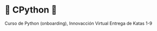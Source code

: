# :sparkling_heart: CPython :sparkling_heart:
Curso de Python (onboarding), Innovacción Virtual
Entrega de Katas 1-9
